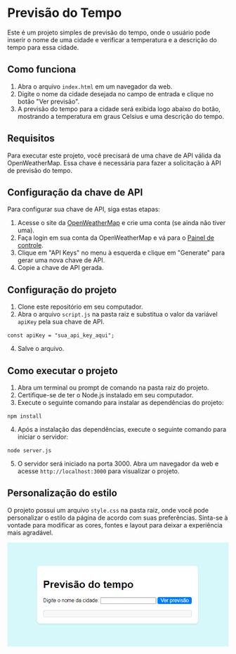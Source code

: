 # Previsão do Tempo

Este é um projeto simples de previsão do tempo, onde o usuário pode inserir o nome de uma cidade e verificar a temperatura e a descrição do tempo para essa cidade.

## Como funciona

1. Abra o arquivo `index.html` em um navegador da web.
2. Digite o nome da cidade desejada no campo de entrada e clique no botão "Ver previsão".
3. A previsão do tempo para a cidade será exibida logo abaixo do botão, mostrando a temperatura em graus Celsius e uma descrição do tempo.

## Requisitos

Para executar este projeto, você precisará de uma chave de API válida da OpenWeatherMap. Essa chave é necessária para fazer a solicitação à API de previsão do tempo.

## Configuração da chave de API

Para configurar sua chave de API, siga estas etapas:

1. Acesse o site da [OpenWeatherMap](https://openweathermap.org/) e crie uma conta (se ainda não tiver uma).
2. Faça login em sua conta da OpenWeatherMap e vá para o [Painel de controle](https://home.openweathermap.org/users/sign_in).
3. Clique em "API Keys" no menu à esquerda e clique em "Generate" para gerar uma nova chave de API.
4. Copie a chave de API gerada.

## Configuração do projeto

1. Clone este repositório em seu computador.
2. Abra o arquivo `script.js` na pasta raiz e substitua o valor da variável `apiKey` pela sua chave de API.

```
const apiKey = "sua_api_key_aqui";
```

4. Salve o arquivo.

## Como executar o projeto

1. Abra um terminal ou prompt de comando na pasta raiz do projeto.
2. Certifique-se de ter o Node.js instalado em seu computador.
3. Execute o seguinte comando para instalar as dependências do projeto:

```
npm install
```

4. Após a instalação das dependências, execute o seguinte comando para iniciar o servidor:

```
node server.js
```

5. O servidor será iniciado na porta 3000. Abra um navegador da web e acesse `http://localhost:3000` para visualizar o projeto.

## Personalização do estilo

O projeto possui um arquivo `style.css` na pasta raiz, onde você pode personalizar o estilo da página de acordo com suas preferências. Sinta-se à vontade para modificar as cores, fontes e layout para deixar a experiência mais agradável.

![Captura de tela do projeto](Imagemapp.PNG)
